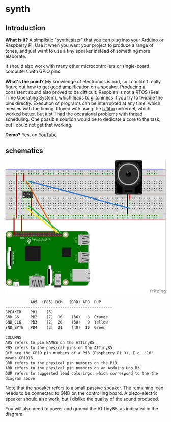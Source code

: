 # synth

## Introduction

**What is it?** A simplistic "synthesizer" that you can plug into your Arduino or Raspberry Pi. Use it when you want your project to produce a range of tones, and just want to use a tiny speaker instead of something more elaborate.

It should also work with many other microcontrollers or single-board computers with GPIO pins.

**What's the point?** My knowledge of electronics is bad, so I couldn't really figure out how to get good amplification on a speaker. Producing a consistent sound also proved to be difficult. Raspbian is not a RTOS (Real Time Operating System), which leads to glitchiness if you try to twiddle the pins directly. Execution of programs can be interrupted at any time, which messes with the timing. I toyed with using the [Ultibo](https://ultibo.org) unikernel, which worked better, but it still had the occasional problems with thread scheduling. One possible solution would be to dedicate a core to the task, but I could not get that working.

**Demo?**  Yes, on [YouTube](https://youtu.be/3DuH876Wv-k)

## schematics

<img src="synth_bb_1.jpg" width="800">

```
           A85  (P85) BCM   (BRD) ARD  DUP
-----------------------------------------------
SPEAKER    PB1    (6)
SND_SS     PB2    (7)  16    (36)   8  Orange
SND_CLK    PB3    (2)  20    (38)   9  Yellow
SND_BYTE   PB4    (3)  21    (40)  10  Green

COLUMNS
A85 refers to pin NAMES on the ATTiny85
P85 refers to the physical pins on the ATTiny85
BCM are the GPIO pin numbers of a Pi3 (Raspberry Pi 3). E.g. "16" means GPIO16
BRD refers to the physical pin numbers on the Pi3
ARD refers to the physical pin numbers on an Arduino Uno R3
DUP refers to suggested lead colurings, which correspond to the the diagram above
```

Note that the speaker refers to a small passive speaker. The remaining lead needs to be
connected to GND on the controlling board. A piezo-electric speaker should also work, but
I dislike the quality of the sound produced.

You will also need to power and ground the ATTiny85, as indicated in the diagram.

